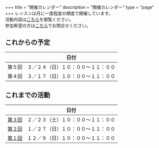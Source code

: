 +++
title = "開催カレンダー"
description = "開催カレンダー"
type = "page"
+++
レッスンは月に一度程度の頻度で開催しています。  
活動内容は[こちら](/about)を御覧ください。  
参加希望の方は[こちら](/#contact)でお問合せください。

## これからの予定
|   |日付  |
| ---- | ---- |
|第５回  |３／２４（日）１０：００〜１１：００ |
|第４回  |３／１７（日）１０：００〜１１：００ |

## これまでの活動
|   |日付  |
| ---- | ---- |
|[第３回](/post/20190223_1/)  |２／２３（土）１０：００〜１１：００ |
|[第２回](/post/20190127_1/)  |１／２７（日）１０：００〜１１：００ |
|[第１回](/post/20181209_1/)  |１２／９（日）１０：００〜１１：００ |
